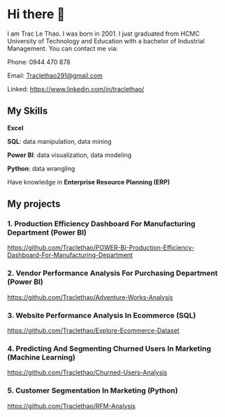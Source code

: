 # Hi there 👋
I am Trac Le Thao. I was born in 2001. I just graduated from HCMC University of Technology and Education with a bachelor of Industrial Management. You can contact me via:

  Phone: 0944 470 878
  
  Email: Traclethao291@gmail.com 
  
  Linked: https://www.linkedin.com/in/traclethao/

## My Skills

  **Excel** 

  **SQL**: data manipulation, data mining
  
  **Power BI**: data visualization, data modeling
  
  **Python**: data wrangling
  
  Have knowledge in **Enterprise Resource Planning (ERP)**
  
## My projects 
  ### 1. Production Efficiency Dashboard For Manufacturing Department (Power BI)
https://github.com/Traclethao/POWER-BI-Production-Efficiency-Dashboard-For-Manufacturing-Department
  
  ### 2. Vendor Performance Analysis For Purchasing Department (Power BI)
https://github.com/Traclethao/Adventure-Works-Analysis

  ### 3. Website Performance Analysis In Ecommerce  (SQL) 
https://github.com/Traclethao/Explore-Ecommerce-Dataset 

  ### 4. Predicting And Segmenting Churned Users In Marketing (Machine Learning) 
https://github.com/Traclethao/Churned-Users-Analysis 


  ### 5. Customer Segmentation In Marketing (Python) 
https://github.com/Traclethao/RFM-Analysis


<!--
**Traclethao/Traclethao** is a ✨ _special_ ✨ repository because its `README.md` (this file) appears on your GitHub profile.

Here are some ideas to get you started:

- 🔭 I’m currently working on ...
- 🌱 I’m currently learning ...
- 👯 I’m looking to collaborate on ...
- 🤔 I’m looking for help with ...
- 💬 Ask me about ...
- 📫 How to reach me: ...
- 😄 Pronouns: ...
- ⚡ Fun fact: ...
-->
